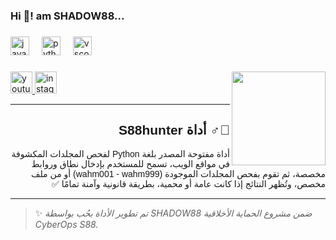 <h3 align="left">Hi 👋!  am SHADOW88...</h3>

###

<div align="left">
  <img src="https://cdn.jsdelivr.net/gh/devicons/devicon/icons/javascript/javascript-original.svg" height="30" alt="javascript logo"  />
  <img width="12" />
  <img src="https://cdn.jsdelivr.net/gh/devicons/devicon/icons/python/python-original.svg" height="30" alt="python logo"  />
  <img width="12" />
  <img src="https://cdn.jsdelivr.net/gh/devicons/devicon/icons/vscode/vscode-original.svg" height="30" alt="vscode logo"  />
</div>

###

<img align="right" height="150" src="https://i.postimg.cc/1tPfZNNj/2.jpg"  />

###

<div align="left">
  <a href="https://youtube.com/@s88147?si=drWUBKRk4fukHeJ3" target="_blank">
    <img src="https://img.shields.io/static/v1?message=Youtube&logo=youtube&label=&color=FF0000&logoColor=white&labelColor=&style=for-the-badge" height="35" alt="youtube logo"  />
  </a>
  <a href="https://www.instagram.com/shadow886_?igsh=MXVmZW8zZXZ6ZWtheA==" target="_blank">
    <img src="https://img.shields.io/static/v1?message=Instagram&logo=instagram&label=&color=E4405F&logoColor=white&labelColor=&style=for-the-badge" height="35" alt="instagram logo"  />
  </a>
</div>

---

<div align="right" dir="rtl" style="font-family: 'Cairo', sans-serif;">

## 🕵️‍♂️ أداة S88hunter

أداة مفتوحة المصدر بلغة Python لفحص المجلدات المكشوفة في مواقع الويب، تسمح للمستخدم بإدخال نطاق وروابط مخصصة، ثم تقوم بفحص المجلدات الموجودة (wahm001 - wahm999) أو من ملف مخصص، وتُظهر النتائج إذا كانت عامة أو محمية، بطريقة قانونية وآمنة تمامًا ✅

</div>

---

> ✨ *تم تطوير الأداة بحُب بواسطة SHADOW88 ضمن مشروع الحماية الأخلاقية CyberOps S88.*
